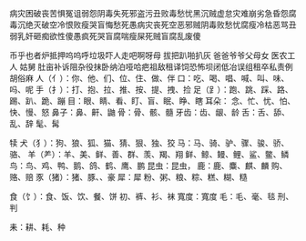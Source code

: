 病灾困破丧苦惧冤诅弱怨阴毒失死邪盗污丑败毒愁忧黑沉贼虚怠灾难崩劣急昏怨腐毒沉绝灭破空冷恨败瘦哭盲悔愁死愚病灾丧死空恶邪贼阴毒败愁忧腐瘦冷枯恶骂丑弱乳奸砸痴欲性傻愚疯死哭盲腐喘瘦屎死贼盲腐乱废傻

币乎也者炉抵押呜呜呼垃圾吓人走吧啊呀母
拔把趴啪扒灰
爸爸爷爷父母女
医农工人 姑舅 
肚亩补诉阻杂役抹卧纳泊哑哈疤祖敌租译饲恐怖坝闭低冶误组租卒私责例胡俗麻
人（亻）：你、他、们、位、住、做、伴
口：吃、喝、唱、喊、叫、味、吗、呢
手（扌）：打、抱、拉、推、按、提、拽、捡
足（⻊）：跑、跳、踩、路、踢、趴、跪、蹦
目：眼、睛、看、盯、盲、眠、睁、瞎
耳朵：
念、忙、忧、怕、快、慢、怒
鼻子：鼻、鼾、鼬
骨：骨、骸、髓
牙齿：齿、龈、龄
舌：舌、舔、乱、辞
髦、髯

 犊
犬（犭）：狗、狼、狐、猫、猜、狠、独、狡
马：马、骑、驴、骤、骏、骄、骆、
羊（⺶）：羊、美、鲜、善、群、羡、羯、翔
鲜、鲸、鳗、鲤、鲨、鳖、鳞
鸟：鸟、鸡、鸭、鹅、鸽、鹤、鹰、鹏
昆虫：昆虫，
鹿：鹿、麋、麒、麟
购、赂、赔
豕（猪）：猪、豚、、豪
犀：犀
粉、粥、粮、粽、糕、糊、糙


食（饣）：食、饭、饮、餐、饼
初、裤、衫、袜
寬度：寬度
毛：毛、毫、毯
刑、判


耒：耕、耗、种